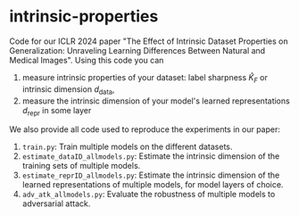 # intrinsic-properties
Code for our ICLR 2024 paper "The Effect of Intrinsic Dataset Properties on Generalization: Unraveling Learning Differences Between Natural and Medical Images". Using this code you can 
1. measure intrinsic properties of your dataset: label sharpness $\hat{K}_F$ or intrinsic dimension $d_{\text{data}}$,
2. measure the intrinsic dimension of your model's learned representations $d_{\text{repr}}$ in some layer

We also provide all code used to reproduce the experiments in our paper:
1. `train.py`: Train multiple models on the different datasets.
2. `estimate_dataID_allmodels.py`: Estimate the intrinsic dimension of the training sets of multiple models.
3. `estimate_reprID_allmodels.py`: Estimate the intrinsic dimension of the learned representations of multiple models, for model layers of choice.
4. `adv_atk_allmodels.py`: Evaluate the robustness of multiple models to adversarial attack.